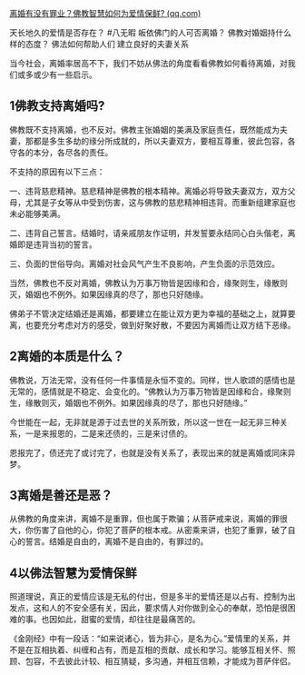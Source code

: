 [离婚有没有罪业？佛教智慧如何为爱情保鲜? (qq.com)](https://mp.weixin.qq.com/s/7qdzsVVBfDJQUoktKnEHIQ)

天长地久的爱情是否存在？ #八无暇 
皈依佛门的人可否离婚？
佛教对婚姻持什么样的态度？
佛法如何帮助人们 建立良好的夫妻关系

当今社会，离婚率居高不下，我们不妨从佛法的角度看看佛教如何看待离婚，对我们或多或少有一些启示。

## 1佛教支持离婚吗?

佛教既不支持离婚，也不反对。佛教主张婚姻的美满及家庭责任，既然能成为夫妻，那都是多生多劫的缘分所成就的，所以夫妻双方，要相互尊重，彼此包容，各守各的本分，各尽各的责任。

不支持的原因有以下三点：

一、违背慈悲精神。慈悲精神是佛教的根本精神。离婚必将导致夫妻双方，双方父母，尤其是子女等从中受到伤害，这与佛教的慈悲精神相违背。而重新组建家庭也未必能够美满。

二、违背自己誓言。结婚时，请亲戚朋友作证明，并发誓要永结同心白头偕老，离婚即是违背当初的誓言。

三、负面的世俗导向。离婚对社会风气产生不良影响，产生负面的示范效应。

当然，佛教也不反对离婚，佛教认为万事万物皆是因缘和合，缘聚则生，缘散则灭，婚姻也不例外。如果因缘真的尽了，那也只好随缘。

佛弟子不管决定结婚还是离婚，都要建立在能让双方更为幸福的基础之上，就算要离，也要充分考虑对方的感受，做到好聚好散，不要因为离婚而让双方结下恶缘。

## 2离婚的本质是什么？

佛教说，万法无常，没有任何一件事情是永恒不变的。同样，世人歌颂的感情也是无常的，感情就是不稳定、会变化的。“佛教认为万事万物皆是因缘和合，缘聚则生，缘散则灭，婚姻也不例外。如果因缘真的尽了，那也只好随缘。”

今世能在一起，无非就是源于过去世的关系所致，所以这一世在一起无非三种关系，一是来报恩的，二是来还债的，三是来讨债的。

恩报完了，债还完了或讨完了，也就是没有关系了，表现出来的就是离婚或同床异梦。

## 3离婚是善还是恶？

从佛教的角度来讲，离婚不是重罪，但也属于欺骗；从菩萨戒来说，离婚的罪很大，你伤害了自他的心，你犯了菩萨的根本戒。从密乘来讲，也犯了重罪，破了自心的誓言。结婚是自由的，离婚不是自由的，有罪过的。

## 4以佛法智慧为爱情保鲜 

照道理说，真正的爱情应该是无私的付出，但是多半的爱情还是以占有、控制为出发点，这和人的不安全感有关，因此，要求情人对你做到全心的奉献，恐怕是很困难的事。也因如此，甜蜜的爱情，却往往是最痛苦的。

《金刚经》中有一段话：“如来说诸心，皆为非心，是名为心。”爱情里的关系，并不是在互相执着、纠缠和占有，而是互相的贡献、成长和学习。能够互相关怀、照顾、包容，不去彼此计较、相互猜疑，多沟通，并相互信赖，才能成为菩萨伴侣。